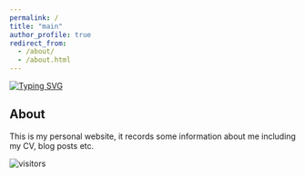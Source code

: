 ```yaml
---
permalink: /
title: "main"
author_profile: true
redirect_from: 
  - /about/
  - /about.html
---
```


[![Typing SVG](https://readme-typing-svg.demolab.com?font=Fira+Code&pause=1000&random=false&width=435&lines=Hello+World;ni_hao%2Fni-hao250)](https://git.io/typing-svg)

About
------
This is my personal website, it records some information about me including my CV, blog posts etc.

![visitors](https://visitor-badge.glitch.me/badge?page_id=https://ni-hao250.github.io&left_color=blue&right_color=black)